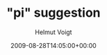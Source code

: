---
title: '"pi" suggestion'
posts: 4
hash: 't1066'
author: 'Helmut Voigt'
date: 2009-08-28T14:05:00+00:00
sources:
  - http://forums.tokipona.org/viewtopic.php%3Ft=1066.html
---
